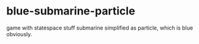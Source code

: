 # blue-submarine-particle

game with statespace stuff
submarine simplified as particle, which is blue obviously.
